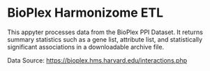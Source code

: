 # BioPlex Harmonizome ETL

This appyter processes data from the BioPlex PPI Dataset. It returns summary statistics such as a gene list, attribute list, and statistically significant associations in a downloadable archive file.

Data Source: https://bioplex.hms.harvard.edu/interactions.php
